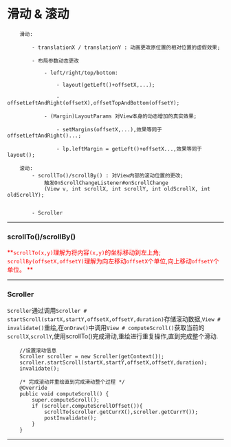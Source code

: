 # 滑动 & 滚动

```
	滑动:

		- translationX / translationY : 动画更改原位置的相对位置的虚假效果;

		- 布局参数动态更改

			- left/right/top/bottom:

				- layout(getLeft()+offsetX,...);

				- offsetLeftAndRight(offsetX),offsetTopAndBottom(offsetY);

			- (Margin)LayoutParams 对View本身的动态增加的真实效果;

				- setMargins(offsetX,...),效果等同于offsetLeftAndRight()...;

				- lp.leftMargin = getLeft()+offsetX...,效果等同于layout();

	滚动:
		- scrollTo()/scrollBy() : 对View内部的滚动位置的更改;
			触发OnScrollChangeListener#onScrollChange
			(View v, int scrollX, int scrollY, int oldScrollX, int oldScrollY);
			

		- Scroller

```
---

### scrollTo()/scrollBy()  ###

<font color=red>**`scrollTo(x,y)`理解为将内容`(x,y)`的坐标移动到左上角;
`scrollBy(offsetX,offsetY)`理解为向左移动`offsetX`个单位,向上移动`offsetY`个单位。 **</font>


---
### Scroller ###
`Scroller`通过调用`Scroller # startScroll(startX,startY,offsetX,offsetY,duration)`存储滚动数据,`View # invalidate()`重绘,在`onDraw()`中调用`View # computeScroll()`获取当前的`scrollX`,`scrollY`,使用scrollTo()完成滑动,重绘进行重复操作,直到完成整个滑动.

```
	//设置滚动信息
	Scroller scroller = new Scroller(getContext());
    scroller.startScroll(startX,startY,offsetX,offsetY,duration);
    invalidate();

	/* 完成滚动并重绘直到完成滑动整个过程 */
	@Override
    public void computeScroll() {
        super.computeScroll();
        if (scroller.computeScrollOffset()){
            scrollTo(scroller.getCurrX(),scroller.getCurrY());
            postInvalidate();
        }
    }
```

---